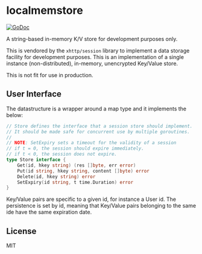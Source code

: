 # localmemstore

[![GoDoc](https://godoc.org/github.com/atdiar/localmemstore?status.svg)](https://godoc.org/github.com/atdiar/localmemstore)

A string-based in-memory K/V store for development purposes only.

This is vendored by the `xhttp/session` library to implement a data storage facility for development purposes.
This is an implementation of a single instance (non-distributed), in-memory, unencrypted Key/Value store.

This is not fit for use in production.

## User Interface

The datastructure is a wrapper around a map type and it implements the below:

``` go
// Store defines the interface that a session store should implement.
// It should be made safe for concurrent use by multiple goroutines.
//
// NOTE: SetExpiry sets a timeout for the validity of a session
// if t = 0, the session should expire immediately.
// if t < 0, the session does not expire.
type Store interface {
	Get(id, hkey string) (res []byte, err error)
	Put(id string, hkey string, content []byte) error
	Delete(id, hkey string) error
	SetExpiry(id string, t time.Duration) error
}
```



Key/Value pairs are specific to a given id, for instance a User id.
The persistence is set by id, meaning that Key/Value pairs belonging to the same ide have the same expiration date.

## License
MIT
